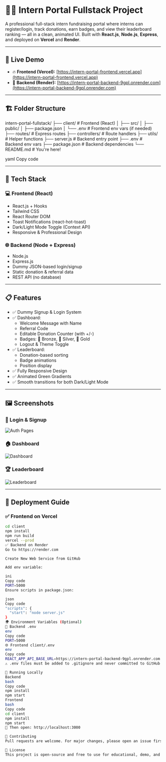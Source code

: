 # 🧑‍💻 Intern Portal Fullstack Project

A professional full-stack intern fundraising portal where interns can register/login, track donations, earn badges, and view their leaderboard ranking — all in a clean, animated UI. Built with **React.js**, **Node.js**, **Express**, and deployed on **Vercel** and **Render**.

---

## 🔗 Live Demo

- 🔥 **Frontend (Vercel):** [https://intern-portal-frontend.vercel.app](https://intern-portal-frontend.vercel.app)
- 🚀 **Backend (Render):** [https://intern-portal-backend-9gpl.onrender.com](https://intern-portal-backend-9gpl.onrender.com)

---

## 🏗️ Folder Structure

intern-portal-fullstack/
├── client/ # Frontend (React)
│ ├── src/
│ ├── public/
│ ├── package.json
│ └── .env # Frontend env vars (if needed)
├── routes/ # Express routes
├── controllers/ # Route handlers
├── utils/ # Helper functions
├── server.js # Backend entry point
├── .env # Backend env vars
├── package.json # Backend dependencies
└── README.md # You're here!

yaml
Copy code

---

## 🔧 Tech Stack

### 💻 Frontend (React)

- React.js + Hooks
- Tailwind CSS
- React Router DOM
- Toast Notifications (react-hot-toast)
- Dark/Light Mode Toggle (Context API)
- Responsive & Professional Design

### 🌐 Backend (Node + Express)

- Node.js
- Express.js
- Dummy JSON-based login/signup
- Static donation & referral data
- REST API (no database)

---

## 📋 Features

- ✅ Dummy Signup & Login System
- ✅ Dashboard:
  - Welcome Message with Name
  - Referral Code
  - Editable Donation Counter (with +/-)
  - Badges: 🥉 Bronze, 🥈 Silver, 🥇 Gold
  - Logout & Theme Toggle
- ✅ Leaderboard:
  - Donation-based sorting
  - Badge animations
  - Position display
- ✅ Fully Responsive Design
- ✅ Animated Green Gradients
- ✅ Smooth transitions for both Dark/Light Mode

---

## 🖼️ Screenshots

### 🔐 Login & Signup

![Auth Pages](client/public/Screentshot%201.png)

### 🏠 Dashboard

![Dashboard](client/public/Screenshot%202.png)

### 🏆 Leaderboard

![Leaderboard](client/public/Screenshot%203.png)

---

## 🚀 Deployment Guide

### ✅ Frontend on Vercel

```bash
cd client
npm install
npm run build
vercel --prod
✅ Backend on Render
Go to https://render.com

Create New Web Service from GitHub

Add env variable:

ini
Copy code
PORT=5000
Ensure scripts in package.json:

json
Copy code
"scripts": {
  "start": "node server.js"
}
🌍 Environment Variables (Optional)
🔐 Backend .env
env
Copy code
PORT=5000
🌐 Frontend client/.env
env
Copy code
REACT_APP_API_BASE_URL=https://intern-portal-backend-9gpl.onrender.com
⚠️ .env files must be added to .gitignore and never committed to GitHub.

🧪 Running Locally
Backend
bash
Copy code
npm install
npm start
Frontend
bash
Copy code
cd client
npm install
npm start
📍 Then open: http://localhost:3000

🤝 Contributing
Pull requests are welcome. For major changes, please open an issue first to discuss.

📄 License
This project is open-source and free to use for educational, demo, and internship purposes.

```
